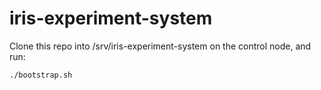 # iris-experiment-system

Clone this repo into /srv/iris-experiment-system on the control node, and run:

    ./bootstrap.sh

